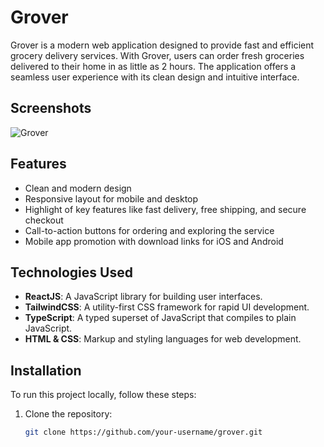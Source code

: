 # Grover

Grover is a modern web application designed to provide fast and efficient grocery delivery services. With Grover, users can order fresh groceries delivered to their home in as little as 2 hours. The application offers a seamless user experience with its clean design and intuitive interface.

## Screenshots

![Grover](./path/to/your/screenshot.png)

## Features

- Clean and modern design
- Responsive layout for mobile and desktop
- Highlight of key features like fast delivery, free shipping, and secure checkout
- Call-to-action buttons for ordering and exploring the service
- Mobile app promotion with download links for iOS and Android

## Technologies Used

- **ReactJS**: A JavaScript library for building user interfaces.
- **TailwindCSS**: A utility-first CSS framework for rapid UI development.
- **TypeScript**: A typed superset of JavaScript that compiles to plain JavaScript.
- **HTML & CSS**: Markup and styling languages for web development.

## Installation

To run this project locally, follow these steps:

1. Clone the repository:
   ```bash
   git clone https://github.com/your-username/grover.git
